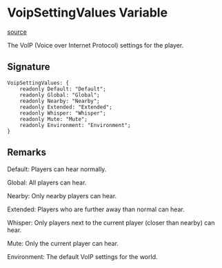 # VoipSettingValues Variable

[source](https://developers.meta.com/horizon-worlds/reference/2.0.0/core_voipsettingvalues)

The VoIP (Voice over Internet Protocol) settings for the player.

## Signature

```
VoipSettingValues: {
    readonly Default: "Default";
    readonly Global: "Global";
    readonly Nearby: "Nearby";
    readonly Extended: "Extended";
    readonly Whisper: "Whisper";
    readonly Mute: "Mute";
    readonly Environment: "Environment";
}
```

## Remarks

Default: Players can hear normally.

  

Global: All players can hear.

  

Nearby: Only nearby players can hear.

  

Extended: Players who are further away than normal can hear.

  

Whisper: Only players next to the current player (closer than nearby) can hear.

  

Mute: Only the current player can hear.

  

Environment: The default VoIP settings for the world.